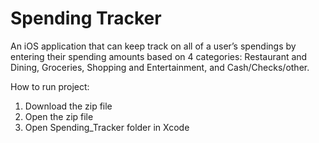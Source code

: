 # Spending Tracker
An iOS application that can keep track on all of a user’s spendings by entering their spending amounts based on 4 categories: Restaurant and Dining, Groceries, Shopping and Entertainment, and Cash/Checks/other. 


How to run project:
1. Download the zip file
2. Open the zip file
3. Open Spending_Tracker folder in Xcode
